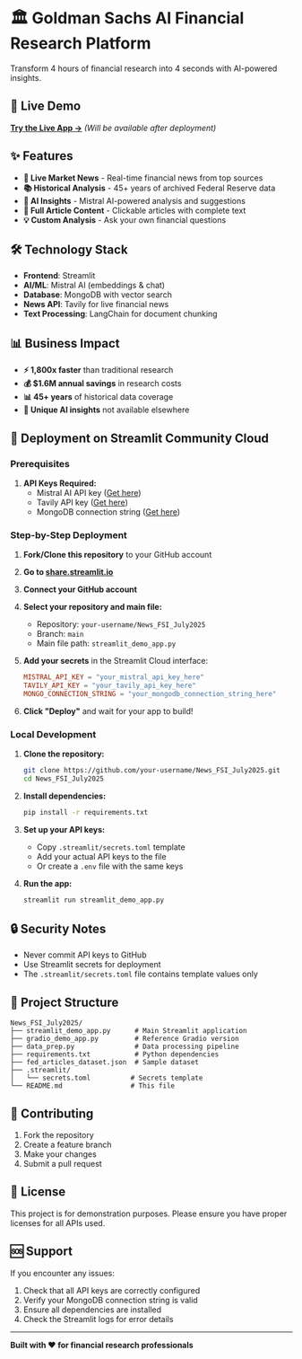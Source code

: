 # 🏛️ Goldman Sachs AI Financial Research Platform

Transform 4 hours of financial research into 4 seconds with AI-powered insights.

## 🚀 Live Demo

[**Try the Live App →**](https://your-app-name.streamlit.app) *(Will be available after deployment)*

## ✨ Features

- **🔴 Live Market News** - Real-time financial news from top sources
- **📚 Historical Analysis** - 45+ years of archived Federal Reserve data
- **🤖 AI Insights** - Mistral AI-powered analysis and suggestions  
- **📄 Full Article Content** - Clickable articles with complete text
- **💡 Custom Analysis** - Ask your own financial questions

## 🛠️ Technology Stack

- **Frontend**: Streamlit
- **AI/ML**: Mistral AI (embeddings & chat)
- **Database**: MongoDB with vector search
- **News API**: Tavily for live financial news
- **Text Processing**: LangChain for document chunking

## 📊 Business Impact

- **⚡ 1,800x faster** than traditional research
- **💰 $1.6M annual savings** in research costs
- **📊 45+ years** of historical data coverage
- **🎯 Unique AI insights** not available elsewhere

## 🚀 Deployment on Streamlit Community Cloud

### Prerequisites

1. **API Keys Required:**
   - Mistral AI API key ([Get here](https://console.mistral.ai/))
   - Tavily API key ([Get here](https://tavily.com/))
   - MongoDB connection string ([Get here](https://www.mongodb.com/))

### Step-by-Step Deployment

1. **Fork/Clone this repository** to your GitHub account

2. **Go to [share.streamlit.io](https://share.streamlit.io)**

3. **Connect your GitHub account**

4. **Select your repository and main file:**
   - Repository: `your-username/News_FSI_July2025`
   - Branch: `main`
   - Main file path: `streamlit_demo_app.py`

5. **Add your secrets** in the Streamlit Cloud interface:
   ```toml
   MISTRAL_API_KEY = "your_mistral_api_key_here"
   TAVILY_API_KEY = "your_tavily_api_key_here"
   MONGO_CONNECTION_STRING = "your_mongodb_connection_string_here"
   ```

6. **Click "Deploy"** and wait for your app to build!

### Local Development

1. **Clone the repository:**
   ```bash
   git clone https://github.com/your-username/News_FSI_July2025.git
   cd News_FSI_July2025
   ```

2. **Install dependencies:**
   ```bash
   pip install -r requirements.txt
   ```

3. **Set up your API keys:**
   - Copy `.streamlit/secrets.toml` template
   - Add your actual API keys to the file
   - Or create a `.env` file with the same keys

4. **Run the app:**
   ```bash
   streamlit run streamlit_demo_app.py
   ```

## 🔒 Security Notes

- Never commit API keys to GitHub
- Use Streamlit secrets for deployment
- The `.streamlit/secrets.toml` file contains template values only

## 📁 Project Structure

```
News_FSI_July2025/
├── streamlit_demo_app.py      # Main Streamlit application
├── gradio_demo_app.py         # Reference Gradio version
├── data_prep.py               # Data processing pipeline
├── requirements.txt           # Python dependencies
├── fed_articles_dataset.json  # Sample dataset
├── .streamlit/
│   └── secrets.toml          # Secrets template
└── README.md                 # This file
```

## 🤝 Contributing

1. Fork the repository
2. Create a feature branch
3. Make your changes
4. Submit a pull request

## 📄 License

This project is for demonstration purposes. Please ensure you have proper licenses for all APIs used.

## 🆘 Support

If you encounter any issues:
1. Check that all API keys are correctly configured
2. Verify your MongoDB connection string is valid
3. Ensure all dependencies are installed
4. Check the Streamlit logs for error details

---

**Built with ❤️ for financial research professionals**